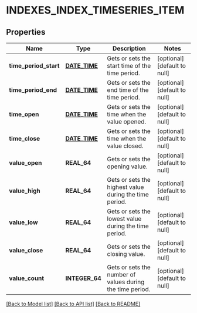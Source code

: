 # INDEXES_INDEX_TIMESERIES_ITEM

## Properties
Name | Type | Description | Notes
------------ | ------------- | ------------- | -------------
**time_period_start** | [**DATE_TIME**](DATE_TIME.md) | Gets or sets the start time of the time period. | [optional] [default to null]
**time_period_end** | [**DATE_TIME**](DATE_TIME.md) | Gets or sets the end time of the time period. | [optional] [default to null]
**time_open** | [**DATE_TIME**](DATE_TIME.md) | Gets or sets the time when the value opened. | [optional] [default to null]
**time_close** | [**DATE_TIME**](DATE_TIME.md) | Gets or sets the time when the value closed. | [optional] [default to null]
**value_open** | **REAL_64** | Gets or sets the opening value. | [optional] [default to null]
**value_high** | **REAL_64** | Gets or sets the highest value during the time period. | [optional] [default to null]
**value_low** | **REAL_64** | Gets or sets the lowest value during the time period. | [optional] [default to null]
**value_close** | **REAL_64** | Gets or sets the closing value. | [optional] [default to null]
**value_count** | **INTEGER_64** | Gets or sets the number of values during the time period. | [optional] [default to null]

[[Back to Model list]](../README.md#documentation-for-models) [[Back to API list]](../README.md#documentation-for-api-endpoints) [[Back to README]](../README.md)



